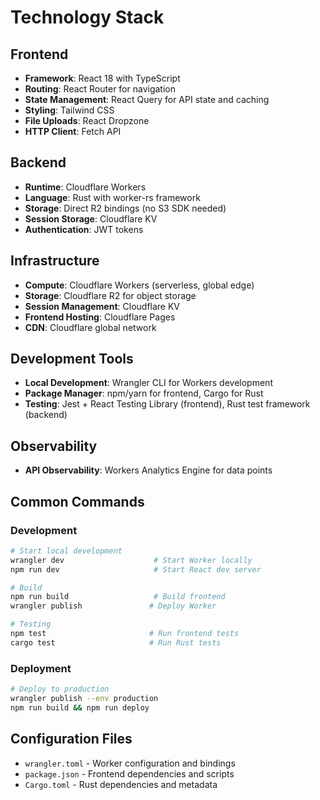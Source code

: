 # Technology Stack

## Frontend
- **Framework**: React 18 with TypeScript
- **Routing**: React Router for navigation
- **State Management**: React Query for API state and caching
- **Styling**: Tailwind CSS
- **File Uploads**: React Dropzone
- **HTTP Client**: Fetch API

## Backend
- **Runtime**: Cloudflare Workers
- **Language**: Rust with worker-rs framework
- **Storage**: Direct R2 bindings (no S3 SDK needed)
- **Session Storage**: Cloudflare KV
- **Authentication**: JWT tokens

## Infrastructure
- **Compute**: Cloudflare Workers (serverless, global edge)
- **Storage**: Cloudflare R2 for object storage
- **Session Management**: Cloudflare KV
- **Frontend Hosting**: Cloudflare Pages
- **CDN**: Cloudflare global network

## Development Tools
- **Local Development**: Wrangler CLI for Workers development
- **Package Manager**: npm/yarn for frontend, Cargo for Rust
- **Testing**: Jest + React Testing Library (frontend), Rust test framework (backend)

## Observability
- **API Observability**: Workers Analytics Engine for data points

## Common Commands

### Development
```bash
# Start local development
wrangler dev                    # Start Worker locally
npm run dev                     # Start React dev server

# Build
npm run build                   # Build frontend
wrangler publish               # Deploy Worker

# Testing
npm test                       # Run frontend tests
cargo test                     # Run Rust tests
```

### Deployment
```bash
# Deploy to production
wrangler publish --env production
npm run build && npm run deploy
```

## Configuration Files
- `wrangler.toml` - Worker configuration and bindings
- `package.json` - Frontend dependencies and scripts
- `Cargo.toml` - Rust dependencies and metadata